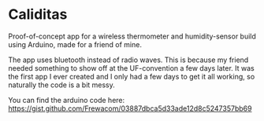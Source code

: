 # Caliditas
Proof-of-concept app for a wireless thermometer and humidity-sensor build using Arduino, made for a friend of mine.

The app uses bluetooth instead of radio waves. This is because my friend needed something to show off at the UF-convention a few days later. It was the first app I ever created and I only had a few days to get it all working, so naturally the code is a bit messy.

You can find the arduino code here: https://gist.github.com/Frewacom/03887dbca5d33ade12d8c5247357bb69


